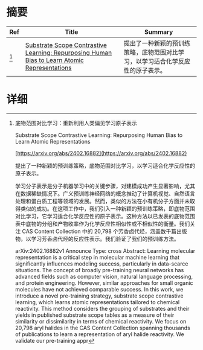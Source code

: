 # 摘要

| Ref | Title | Summary |
| --- | --- | --- |
| [^1] | [Substrate Scope Contrastive Learning: Repurposing Human Bias to Learn Atomic Representations](https://arxiv.org/abs/2402.16882) | 提出了一种新颖的预训练策略，底物范围对比学习，以学习适合化学反应性的原子表示。 |

# 详细

[^1]: 底物范围对比学习：重新利用人类偏见学习原子表示

    Substrate Scope Contrastive Learning: Repurposing Human Bias to Learn Atomic Representations

    [https://arxiv.org/abs/2402.16882](https://arxiv.org/abs/2402.16882)

    提出了一种新颖的预训练策略，底物范围对比学习，以学习适合化学反应性的原子表示。

    

    学习分子表示是分子机器学习中的关键步骤，对建模成功产生显著影响，尤其在数据稀缺情况下。广义预训练神经网络的概念推动了计算机视觉、自然语言处理和蛋白质工程等领域的发展。然而，类似的方法在小有机分子方面并未取得类似的成功。在这项工作中，我们引入一种新颖的预训练策略，即底物范围对比学习，它学习适合化学反应性的原子表示。这种方法以已发表的底物范围表中底物的分组和产物收率作为化学反应性相似性或不相似性的衡量。我们关注 CAS Content Collection 中的 20,798 个芳香卤代烃，涵盖数千篇出版物，以学习芳香卤代烃的反应性表示。我们验证了我们的预训练方法。

    arXiv:2402.16882v1 Announce Type: cross  Abstract: Learning molecular representation is a critical step in molecular machine learning that significantly influences modeling success, particularly in data-scarce situations. The concept of broadly pre-training neural networks has advanced fields such as computer vision, natural language processing, and protein engineering. However, similar approaches for small organic molecules have not achieved comparable success. In this work, we introduce a novel pre-training strategy, substrate scope contrastive learning, which learns atomic representations tailored to chemical reactivity. This method considers the grouping of substrates and their yields in published substrate scope tables as a measure of their similarity or dissimilarity in terms of chemical reactivity. We focus on 20,798 aryl halides in the CAS Content Collection spanning thousands of publications to learn a representation of aryl halide reactivity. We validate our pre-training appr
    


